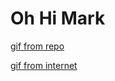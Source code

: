 # Oh Hi Mark

[gif from repo](./other-objects/what-a-story-mark.gif)

[gif from internet](https://media3.giphy.com/media/l0HU6mZGLr8ppuZBm/giphy.gif?cid=3640f6095bcebc03477a734451c8cd97)
